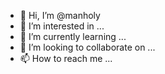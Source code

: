 - 👋 Hi, I’m @manholy
- 👀 I’m interested in ...
- 🌱 I’m currently learning ...
- 💞️ I’m looking to collaborate on ...
- 📫 How to reach me ...

<!---
manholy/manholy is a ✨ special ✨ repository because its `README.md` (this file) appears on your GitHub profile.
You can click the Preview link to take a look at your changes.
--->
